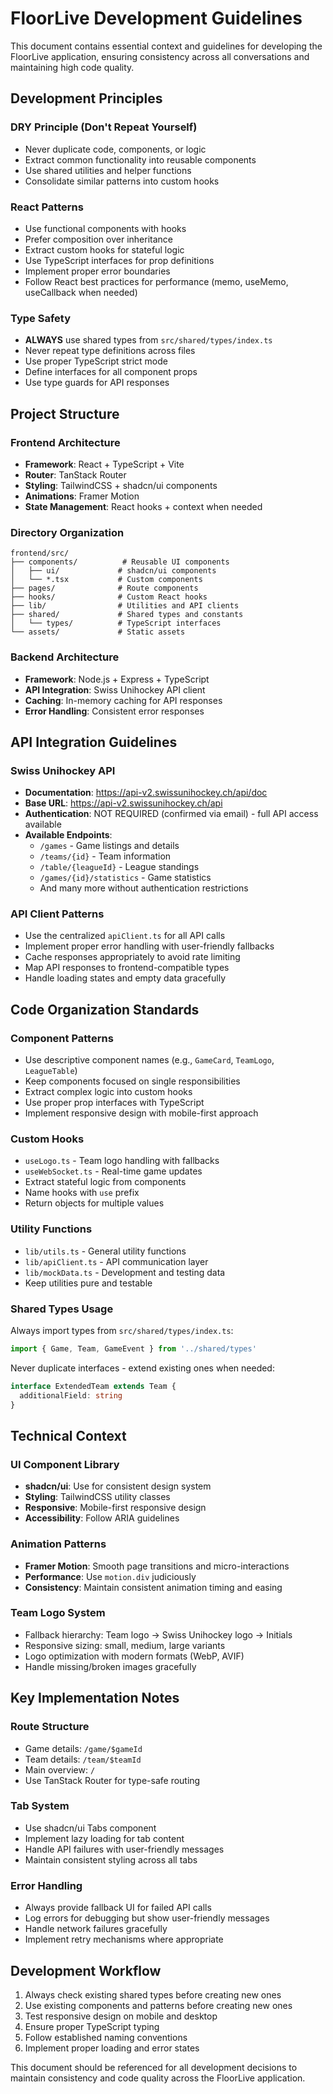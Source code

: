 # FloorLive Development Guidelines

This document contains essential context and guidelines for developing the FloorLive application, ensuring consistency across all conversations and maintaining high code quality.

## Development Principles

### DRY Principle (Don't Repeat Yourself)
- Never duplicate code, components, or logic
- Extract common functionality into reusable components
- Use shared utilities and helper functions
- Consolidate similar patterns into custom hooks

### React Patterns
- Use functional components with hooks
- Prefer composition over inheritance
- Extract custom hooks for stateful logic
- Use TypeScript interfaces for prop definitions
- Implement proper error boundaries
- Follow React best practices for performance (memo, useMemo, useCallback when needed)

### Type Safety
- **ALWAYS** use shared types from `src/shared/types/index.ts`
- Never repeat type definitions across files
- Use proper TypeScript strict mode
- Define interfaces for all component props
- Use type guards for API responses

## Project Structure

### Frontend Architecture
- **Framework**: React + TypeScript + Vite
- **Router**: TanStack Router
- **Styling**: TailwindCSS + shadcn/ui components
- **Animations**: Framer Motion
- **State Management**: React hooks + context when needed

### Directory Organization
```
frontend/src/
├── components/          # Reusable UI components
│   ├── ui/             # shadcn/ui components
│   └── *.tsx           # Custom components
├── pages/              # Route components
├── hooks/              # Custom React hooks
├── lib/                # Utilities and API clients
├── shared/             # Shared types and constants
│   └── types/          # TypeScript interfaces
└── assets/             # Static assets
```

### Backend Architecture
- **Framework**: Node.js + Express + TypeScript
- **API Integration**: Swiss Unihockey API client
- **Caching**: In-memory caching for API responses
- **Error Handling**: Consistent error responses

## API Integration Guidelines

### Swiss Unihockey API
- **Documentation**: https://api-v2.swissunihockey.ch/api/doc
- **Base URL**: https://api-v2.swissunihockey.ch/api
- **Authentication**: NOT REQUIRED (confirmed via email) - full API access available
- **Available Endpoints**:
  - `/games` - Game listings and details
  - `/teams/{id}` - Team information
  - `/table/{leagueId}` - League standings
  - `/games/{id}/statistics` - Game statistics
  - And many more without authentication restrictions

### API Client Patterns
- Use the centralized `apiClient.ts` for all API calls
- Implement proper error handling with user-friendly fallbacks
- Cache responses appropriately to avoid rate limiting
- Map API responses to frontend-compatible types
- Handle loading states and empty data gracefully

## Code Organization Standards

### Component Patterns
- Use descriptive component names (e.g., `GameCard`, `TeamLogo`, `LeagueTable`)
- Keep components focused on single responsibilities
- Extract complex logic into custom hooks
- Use proper prop interfaces with TypeScript
- Implement responsive design with mobile-first approach

### Custom Hooks
- `useLogo.ts` - Team logo handling with fallbacks
- `useWebSocket.ts` - Real-time game updates
- Extract stateful logic from components
- Name hooks with `use` prefix
- Return objects for multiple values

### Utility Functions
- `lib/utils.ts` - General utility functions
- `lib/apiClient.ts` - API communication layer
- `lib/mockData.ts` - Development and testing data
- Keep utilities pure and testable

### Shared Types Usage
Always import types from `src/shared/types/index.ts`:
```typescript
import { Game, Team, GameEvent } from '../shared/types'
```

Never duplicate interfaces - extend existing ones when needed:
```typescript
interface ExtendedTeam extends Team {
  additionalField: string
}
```

## Technical Context

### UI Component Library
- **shadcn/ui**: Use for consistent design system
- **Styling**: TailwindCSS utility classes
- **Responsive**: Mobile-first responsive design
- **Accessibility**: Follow ARIA guidelines

### Animation Patterns
- **Framer Motion**: Smooth page transitions and micro-interactions
- **Performance**: Use `motion.div` judiciously
- **Consistency**: Maintain consistent animation timing and easing

### Team Logo System
- Fallback hierarchy: Team logo → Swiss Unihockey logo → Initials
- Responsive sizing: small, medium, large variants
- Logo optimization with modern formats (WebP, AVIF)
- Handle missing/broken images gracefully

## Key Implementation Notes

### Route Structure
- Game details: `/game/$gameId`
- Team details: `/team/$teamId`
- Main overview: `/`
- Use TanStack Router for type-safe routing

### Tab System
- Use shadcn/ui Tabs component
- Implement lazy loading for tab content
- Handle API failures with user-friendly messages
- Maintain consistent styling across all tabs

### Error Handling
- Always provide fallback UI for failed API calls
- Log errors for debugging but show user-friendly messages
- Handle network failures gracefully
- Implement retry mechanisms where appropriate

## Development Workflow

1. Always check existing shared types before creating new ones
2. Use existing components and patterns before creating new ones
3. Test responsive design on mobile and desktop
4. Ensure proper TypeScript typing
5. Follow established naming conventions
6. Implement proper loading and error states

This document should be referenced for all development decisions to maintain consistency and code quality across the FloorLive application.